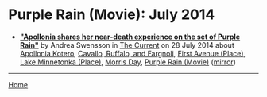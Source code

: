 # Purple Rain (Movie): July 2014

 - [**"Apollonia shares her near-death experience on the set of Purple Rain"**](https://blog.thecurrent.org/2014/07/apollonia-shares-her-near-death-experience-on-the-set-of-purple-rain/) by Andrea Swensson in [The Current](https://blog.thecurrent.org/) on 28 July 2014 about [Apollonia Kotero](https://bjmdotnet.github.io/pr1nc3/topics/apollonia-kotero/), [Cavallo, Ruffalo, and Fargnoli](https://bjmdotnet.github.io/pr1nc3/topics/cavallo-ruffalo-and-fargnoli/), [First Avenue (Place)](https://bjmdotnet.github.io/pr1nc3/topics/place/first-avenue/), [Lake Minnetonka (Place)](https://bjmdotnet.github.io/pr1nc3/topics/place/lake-minnetonka/), [Morris Day](https://bjmdotnet.github.io/pr1nc3/topics/morris-day/), [Purple Rain (Movie)](https://bjmdotnet.github.io/pr1nc3/topics/movie/purple-rain/) ([mirror](https://web.archive.org/web/*/https://blog.thecurrent.org/2014/07/apollonia-shares-her-near-death-experience-on-the-set-of-purple-rain/))

----

[Home](./)
